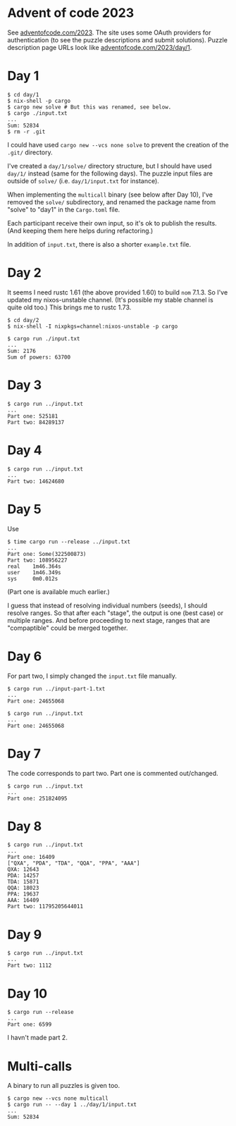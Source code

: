 # Advent of code 2023

See [adventofcode.com/2023](https://adventofcode.com/2023). The site uses some
OAuth providers for authentication (to see the puzzle descriptions and submit
solutions). Puzzle description page URLs look like
[adventofcode.com/2023/day/1](https://adventofcode.com/2023/day/1).

# Day 1

```
$ cd day/1
$ nix-shell -p cargo
$ cargo new solve # But this was renamed, see below.
$ cargo ./input.txt
...
Sum: 52834
$ rm -r .git
```

I could have used `cargo new --vcs none solve` to prevent the creation of the
`.git/` directory.

I've created a `day/1/solve/` directory structure, but I should have used
`day/1/` instead (same for the following days). The puzzle input files are
outside of `solve/` (i.e. `day/1/input.txt` for instance).

When implementing the `multicall` binary (see below after Day 10), I've removed
the `solve/` subdirectory, and renamed the package name from "solve" to "day1"
in the `Cargo.toml` file.

Each participant receive their own input, so it's ok to publish the results.
(And keeping them here helps during refactoring.)

In addition of `input.txt`, there is also a shorter `example.txt` file.

# Day 2

It seems I need rustc 1.61 (the above provided 1.60) to build `nom` 7.1.3. So
I've updated my nixos-unstable channel. (It's possible my stable channel is
quite old too.) This brings me to rustc 1.73.

```
$ cd day/2
$ nix-shell -I nixpkgs=channel:nixos-unstable -p cargo
```

```
$ cargo run ./input.txt
...
Sum: 2176
Sum of powers: 63700
```

# Day 3

```
$ cargo run ../input.txt
...
Part one: 525181
Part two: 84289137
```

# Day 4

```
$ cargo run ../input.txt
...
Part two: 14624680
```

# Day 5

Use

```
$ time cargo run --release ../input.txt
...
Part one: Some(322500873)
Part two: 108956227
real    1m46.364s
user    1m46.349s
sys     0m0.012s
```

(Part one is available much earlier.)

I guess that instead of resolving individual numbers (seeds), I should resolve
ranges. So that after each "stage", the output is one (best case) or multiple
ranges. And before proceeding to next stage, ranges that are "compaptible"
could be merged together.

# Day 6

For part two, I simply changed the `input.txt` file manually.

```
$ cargo run ../input-part-1.txt
...
Part one: 24655068
```

```
$ cargo run ../input.txt
...
Part one: 24655068
```

# Day 7

The code corresponds to part two. Part one is commented out/changed.

```
$ cargo run ../input.txt
...
Part one: 251824095
```

# Day 8

```
$ cargo run ../input.txt
...
Part one: 16409
["QXA", "PDA", "TDA", "QQA", "PPA", "AAA"]
QXA: 12643
PDA: 14257
TDA: 15871
QQA: 18023
PPA: 19637
AAA: 16409
Part two: 11795205644011
```

# Day 9

```
$ cargo run ../input.txt
...
Part two: 1112
```

# Day 10

```
$ cargo run --release
...
Part one: 6599
```

I havn't made part 2.


# Multi-calls

A binary to run all puzzles is given too.

```
$ cargo new --vcs none multicall
$ cargo run -- --day 1 ../day/1/input.txt
...
Sum: 52834
```
